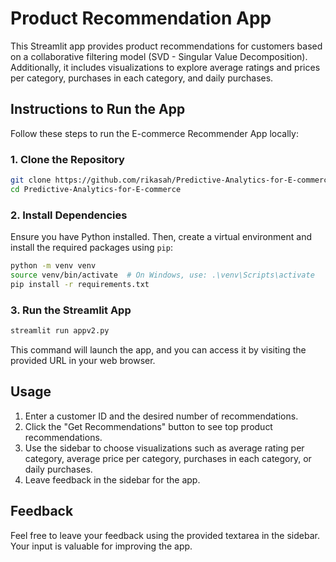 # Product Recommendation App

This Streamlit app provides product recommendations for customers based on a collaborative filtering model (SVD - Singular Value Decomposition). Additionally, it includes visualizations to explore average ratings and prices per category, purchases in each category, and daily purchases.

## Instructions to Run the App

Follow these steps to run the E-commerce Recommender App locally:

### 1. Clone the Repository

```bash
git clone https://github.com/rikasah/Predictive-Analytics-for-E-commerce.git
cd Predictive-Analytics-for-E-commerce
```

### 2. Install Dependencies

Ensure you have Python installed. Then, create a virtual environment and install the required packages using `pip`:

```bash
python -m venv venv
source venv/bin/activate  # On Windows, use: .\venv\Scripts\activate
pip install -r requirements.txt
```

### 3. Run the Streamlit App

```bash
streamlit run appv2.py
```

This command will launch the app, and you can access it by visiting the provided URL in your web browser.

## Usage

1. Enter a customer ID and the desired number of recommendations.
2. Click the "Get Recommendations" button to see top product recommendations.
3. Use the sidebar to choose visualizations such as average rating per category, average price per category, purchases in each category, or daily purchases.
4. Leave feedback in the sidebar for the app.

## Feedback

Feel free to leave your feedback using the provided textarea in the sidebar. Your input is valuable for improving the app.
